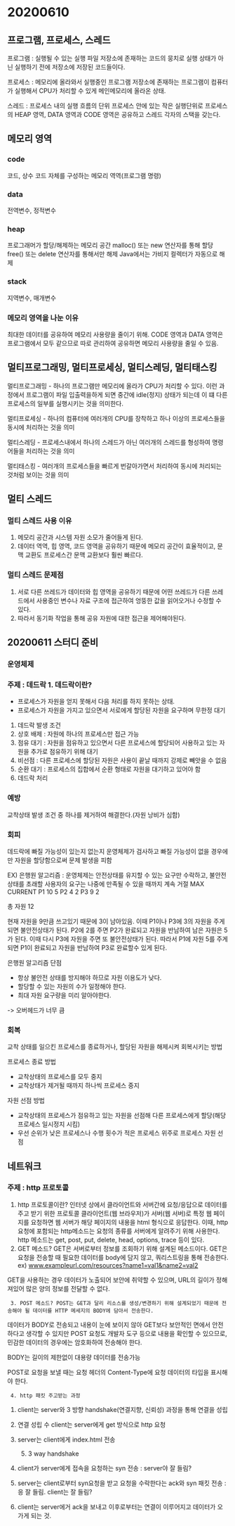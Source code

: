 # 20200610

## 프로그램, 프로세스, 스레드

프로그램 : 실행될 수 있는 실행 파일 저장소에 존재하는 코드의 뭉치로 실행 상태가 아닌 실행하기 전에 저장소에 저장된 코드들이다.

프로세스 : 메모리에 올라와서 실행중인 프로그램 저장소에 존재하는 프로그램이 컴퓨터가 실행해서 CPU가 처리할 수 있게 메인메모리에 올라온 상태.

스레드 : 프로세스 내의 실행 흐름의 단위 프로세스 안에 있는 작은 실행단위로 프로세스의 HEAP 영역, DATA 영역과 CODE 영역은 공유하고 스레드 각자의 스택을 갖는다.

## 메모리 영역

### code

코드, 상수 코드 자체를 구성하는 메모리 역역\(프로그램 명령\)

### data

전역변수, 정적변수

### heap

프로그래머가 할당/해제하는 메모리 공간 malloc\(\) 또는 new 연산자를 통해 할당 free\(\) 또는 delete 연산자를 통해서만 해제 Java에서는 가비지 컬렉터가 자동으로 해제

### stack

지역변수, 매개변수

### 메모리 영역을 나눈 이유

최대한 데이터를 공유하여 메모리 사용량을 줄이기 위해. CODE 영역과 DATA 영역은 프로그램에서 모두 같으므로 따로 관리하여 공유하면 메모리 사용량을 줄일 수 있음.

## 멀티프로그래밍, 멀티프로세싱, 멀티스레딩, 멀티태스킹

멀티프로그래밍 - 하나의 프로그램만 메모리에 올라가 CPU가 처리할 수 있다. 이런 과정에서 프로그램이 파일 입출력을하게 되면 중간에 idle\(정지\) 상태가 되는데 이 떄 다른 프로세스의 일부를 실행시키는 것을 의미한다.

멀티프로세싱 - 하나의 컴퓨터에 여러개의 CPU를 장착하고 하나 이상의 프로세스들을 동시에 처리하는 것을 의미

멀티스레딩 - 프로세스내에서 하나의 스레드가 아닌 여러개의 스레드를 형성하여 명령어들을 처리하는 것을 의미

멀티태스킹 - 여러개의 프로세스들을 빠르게 번갈아가면서 처리하여 동시에 처리되는 것처럼 보이는 것을 의미

## 멀티 스레드

### 멀티 스레드 사용 이유

1. 메모리 공간과 시스템 자원 소모가 줄어들게 된다.
2. 데이터 역역, 힙 영역, 코드 영역을 공유하기 때문에 메모리 공간이 효율적이고, 문맥 교환도 프로세스간 문맥 교환보다 훨씬 빠르다.

### 멀티 스레드 문제점

1. 서로 다른 쓰레드가 데이터와 힙 영역을 공유하기 때문에 어떤 쓰레드가 다른 쓰레드에서 사용중인 변수나 자료 구조에 접근하여 엉뚱한 값을 읽어오거나 수정할 수 있다.
2. 따라서 동기화 작업을 통해 공유 자원에 대한 접근을 제어해야된다. 

## 20200611 스터디 준비

### 운영체제

### 주제 : 데드락 1. 데드락이란?

* 프로세스가 자원을 얻지 못해서 다음 처리를 하지 못하는 상태.
* 프로세스가 자원을 가지고 있으면서 서로에게 할당된 자원을 요구하며 무한정 대기

1. 데드락 발생 조건
2. 상호 배제 : 자원에 하나의 프로세스만 접근 가능
3. 점유 대기 : 자원을 점유하고 있으면서 다른 프로세스에 할당되어 사용하고 있는 자원을 추가로 점유하기 위해 대기
4. 비선점 : 다른 프로세스에 할당된 자원은 사용이 끝날 때까지 강제로 빼앗을 수 없음
5. 순환 대기 : 프로세스의 집합에서 순환 형태로 자원을 대기하고 있어야 함
6. 데드락 처리

### 예방

교착상태 발생 조건 중 하나를 제거하여 해결한다.\(자원 낭비가 심함\)

### 회피

데드락에 빠질 가능성이 있는지 없는지 운영체제가 검사하고 빠질 가능성이 없을 경우에만 자원을 할당함으로써 문제 발생을 피함

EX\) 은행원 알고리즘 : 운영체제는 안전상태를 유지할 수 있는 요구만 수락하고, 불안전 상태를 초래할 사용자의 요구는 나중에 만족될 수 있을 때까지 계속 거절 MAX CURRENT P1 10 5 P2 4 2 P3 9 2

총 자원 12

현재 자원을 9만큼 쓰고있기 때문에 3이 남아있음. 이때 P1이나 P3에 3의 자원을 주게되면 불안전상태가 된다. P2에 2를 주면 P2가 완료되고 자원을 반남하여 남은 자원은 5가 된다. 이때 다시 P3에 자원을 주면 또 불안전상태가 된다. 따라서 P1에 자원 5를 주게되면 P1이 완료되고 자원을 반남하여 P3로 완료할수 있게 된다.

은행원 알고리즘 단점

* 항상 불안전 상태를 방지해야 하므로 자원 이용도가 낮다.
* 할당할 수 있는 자원의 수가 일정해야 한다.
* 최대 자원 요구량을 미리 알아야한다.

-&gt; 오버헤드가 너무 큼

### 회복

교착 상태를 일으킨 프로세스를 종료하거나, 할당된 자원을 해제시켜 회복시키는 방법

프로세스 종료 방법

* 교착상태의 프로세스를 모두 중지
* 교착상태가 제거될 때까지 하나씩 프로세스 중지

자원 선점 방법

* 교착상태의 프로세스가 점유하고 있는 자원을 선점해 다른 프로세스에게 할당\(해당 프로세스 일시정지 시킴\)
* 우선 순위가 낮은 프로세스나 수행 횟수가 적은 프로세스 위주로 프로세스 자원 선점

## 네트워크

### 주제 : http 프로토콜

1. http 프로토콜이란? 인터넷 상에서 클라이언트와 서버간에 요청/응답으로 데이터를 주고 받기 위한 프로토콜 클라이언트\(웹 브라우저\)가 서버\(웹 서버\)로 특정 웹 페이지를 요청하면 웹 서버가 해당 페이지의 내용을 html 형식으로 응답한다. 이때, http 요청에 포함되는 http메소드는 요청의 종류를 서버에게 알려주기 위해 사용한다. http 메소드는 get, post, put, delete, head, options, trace 등이 있다.
2. GET 메소드? GET은 서버로부터 정보를 조회하기 위해 설계된 메소드이다. GET은 요청을 전송할 때 필요한 데이터를 body에 담지 않고, 쿼리스트링을 통해 전송한다. ex\) www.exampleurl.com/resources?name1=val1&name2=val2

GET을 사용하는 경우 데이터가 노출되어 보안에 취약할 수 있으며, URL의 길이가 정해져있어 많은 양의 정보를 전달할 수 없다.

     3. POST 메소드? POST는 GET과 달리 리소스를 생성/변경하기 위해 설계되었기 때문에 전송해야 될 데이터를 HTTP 메세지의 BODY에 담아서 전송한다.

데이터가 BODY로 전송되고 내용이 눈에 보이지 않아 GET보다 보안적인 면에서 안전하다고 생각할 수 있지만 POST 요청도 개발자 도구 등으로 내용을 확인할 수 있으므로, 민감한 데이터의 경우에는 암호화하여 전송해야 한다.

BODY는 길이의 제한없이 대용량 데이터를 전송가능

POST로 요청을 보낼 때는 요청 헤더의 Content-Type에 요청 데이터의 타입을 표시해야 한다.

     4. http 패킷 주고받는 과정

1. client는 server와 3 방향 handshake\(연결지향, 신뢰성\) 과정을 통해 연결을 성립
2. 연결 성립 수 client는 server에게 get 방식으로 http 요청
3. server는 client에게 index.html 전송

     5. 3 way handshake

1. client가 server에게 접속을 요청하는 syn 전송 : server야 잘 들림?
2. server는 client로부터 syn요청을 받고 요청을 수락한다는 ack와 syn 패킷 전송 : 응 잘 들림. client는 잘 들림?
3. client는 server에거 ack을 보내고 이후로부터는 연결이 이루어지고 데이터가 오가게 되는 것.

